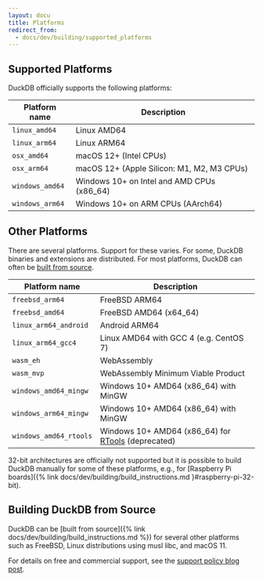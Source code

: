 ```yaml
---
layout: docu
title: Platforms
redirect_from:
  - docs/dev/building/supported_platforms
---
```


## Supported Platforms

DuckDB officially supports the following platforms:

| Platform name      | Description                                |
|--------------------|--------------------------------------------|
| `linux_amd64`      | Linux AMD64                                |
| `linux_arm64`      | Linux ARM64                                |
| `osx_amd64`        | macOS 12+ (Intel CPUs)                     |
| `osx_arm64`        | macOS 12+ (Apple Silicon: M1, M2, M3 CPUs) |
| `windows_amd64`    | Windows 10+ on Intel and AMD CPUs (x86_64) |
| `windows_arm64`    | Windows 10+ on ARM CPUs (AArch64)          |

## Other Platforms

There are several platforms.
Support for these varies. For some, DuckDB binaries and extensions are distributed.
For most platforms, DuckDB can often be [built from source](#building-duckdb-from-source).

| Platform name          | Description                            |
|------------------------|----------------------------------------|
| `freebsd_arm64`        | FreeBSD ARM64                          |
| `freebsd_amd64`        | FreeBSD AMD64 (x64_64)                 |
| `linux_arm64_android`  | Android ARM64                          |
| `linux_arm64_gcc4`     | Linux AMD64 with GCC 4 (e.g. CentOS 7) |
| `wasm_eh`              | WebAssembly                            |
| `wasm_mvp`             | WebAssembly Minimum Viable Product     |
| `windows_amd64_mingw`  | Windows 10+ AMD64 (x86_64) with MinGW  |
| `windows_arm64_mingw`  | Windows 10+ AMD64 (x86_64) with MinGW  |
| `windows_amd64_rtools` | Windows 10+ AMD64 (x86_64) for [RTools](https://cran.r-project.org/bin/windows/Rtools/) (deprecated) |

32-bit architectures are officially not supported but it is possible to build DuckDB manually for some of these platforms, e.g., for [Raspberry Pi boards]({% link docs/dev/building/build_instructions.md }#raspberry-pi-32-bit).

## Building DuckDB from Source

DuckDB can be [built from source]({% link docs/dev/building/build_instructions.md %}) for several other platforms such as FreeBSD, Linux distributions using musl libc, and macOS 11.

For details on free and commercial support, see the [support policy blog post](https://duckdblabs.com/news/2023/10/02/support-policy#platforms).

